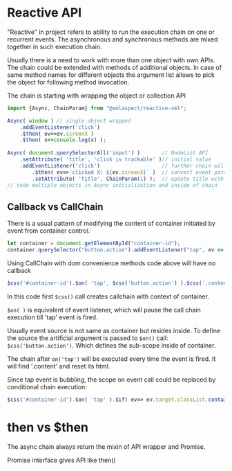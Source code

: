 # Reactive API
"Reactive" in project refers to ability to run the execution chain on one or recurrent events. 
The asynchronous and synchronous methods are mixed together in such execution chain. 

Usually there is a need to work with more than one object with own APIs. The chain could be extended with methods of additional objects.
In case of same method names for different objects the argument list allows to pick the object for following method invocation.

The chain is starting with wrapping the object or collection API
```javascript
import {Async, ChainParam} from "@xmlaspect/reactive-xml";

Async( window ) // single object wrapped
    .addEventListener('click')
    .$then( ev=>ev.screenX )
    .$then( x=>console.log(x) );
    
Async( document.querySelectorAll('input') )       // NodeList API 
    .setAttribute( 'title', 'click is trackable' )// initial value
    .addEventListener('click')                    // further chain will be triggered after click
        .$then( ev=>`clicked X: ${ev.screenX}` )  // convert event parameter to string
        .setAttribute( 'title', ChainParam(1) );  // update title with value from previous call 
// todo multiple objects in Async initialization and inside of chain        
```

## Callback vs CallChain
There is a usual pattern of modifying the content of container initiated by event from container control.
```javascript
let container = document.getElementById("container-id");
container.querySelector("button.action").addEventListener("tap", ev => container.querySelector('.content').innerHTML="Clicked" );
```
Using CallChain with dom convenience methods code above will have no callback
```javascript
$css('#container-id').$on( 'tap', $css('button.action') ).$css('.content').html('Clicked');
```
In this code first `$css()` call creates callchain with context of container. 

`$on( )` is equivalent of event listener, which will pause the call chain execution till 'tap' event is fired. 

Usually event source is not same as container but resides inside. To define the source the artificial argument is passed 
to `$on()` call: `$css('button.action')`. Which defines the sub-scope inside of container.

The chain after `on('tap')` will be executed every time the event is fired. It will find '.content' and reset its html. 

Since tap event is bubbling, the scope on event call could be replaced by conditional chain execution:
```javascript
$css('#container-id').$on( 'tap' ).$if( ev=> ev.target.classList.contains('action') ).$css('.content').html('Clicked');
```



# then vs $then
The async chain always return the mixin of API wrapper and Promise. 

Promise interface gives API like then() 
